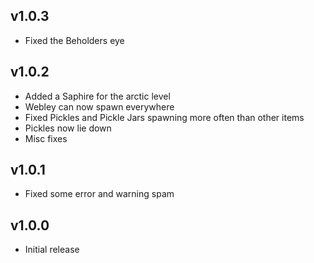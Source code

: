 ## v1.0.3
- Fixed the Beholders eye
## v1.0.2
- Added a Saphire for the arctic level
- Webley can now spawn everywhere
- Fixed Pickles and Pickle Jars spawning more often than other items
- Pickles now lie down
- Misc fixes
## v1.0.1
- Fixed some error and warning spam
## v1.0.0
- Initial release